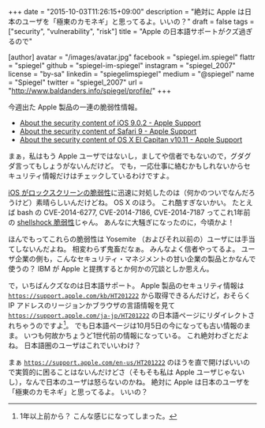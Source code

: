 +++
date = "2015-10-03T11:26:15+09:00"
description = "絶対に Apple は日本のユーザを「極東のカモネギ」と思ってるよ。いいの？"
draft = false
tags = ["security", "vulnerability", "risk"]
title = "Apple の日本語サポートがクズ過ぎるので"

[author]
  avatar = "/images/avatar.jpg"
  facebook = "spiegel.im.spiegel"
  flattr = "spiegel"
  github = "spiegel-im-spiegel"
  instagram = "spiegel_2007"
  license = "by-sa"
  linkedin = "spiegelimspiegel"
  medium = "@spiegel"
  name = "Spiegel"
  twitter = "spiegel_2007"
  url = "http://www.baldanders.info/spiegel/profile/"
+++

今週出た Apple 製品の一連の脆弱性情報。

- [About the security content of iOS 9.0.2 - Apple Support](https://support.apple.com/en-us/HT205284)
- [About the security content of Safari 9 - Apple Support](https://support.apple.com/en-us/HT205265)
- [About the security content of OS X El Capitan v10.11 - Apple Support](https://support.apple.com/en-us/HT205267)

まぁ，私はもう Apple ユーザではないし，ましてや信者でもないので，グダグダ言ってもしょうがないんだけど。
でも，一応仕事に絡むかもしれないからセキュリティ情報だけはチェックしているわけですよ。

[iOS がロックスクリーンの脆弱性](http://news.mynavi.jp/news/2015/09/29/338/)に迅速に対処したのは（何かのついでなんだろうけど）素晴らしいんだけどね。
OS X のほう。
これ酷すぎないかい。
たとえば bash の CVE-2014-6277, CVE-2014-7186, CVE-2014-7187 ってこれ1年前の [shellshock 脆弱性](http://www.baldanders.info/spiegel/log2/000743.shtml)じゃん。
あんなに大騒ぎになったのに，今頃かよ！

ほんでもってこれらの脆弱性は Yosemite （およびそれ以前の）ユーザには手当てしないんだよね。
相変わらず鬼畜だなぁ。
みんなよく信者やってるよ。
ユーザ企業の側も，こんなセキュリティ・マネジメントの甘い企業の製品とかなんで使うの？ IBM が Apple と提携するとか何かの冗談としか思えん。

で，いちばんクズなのは日本語サポート。
Apple 製品のセキュリティ情報は [`https://support.apple.com/kb/HT201222`](https://support.apple.com/kb/HT201222) から取得できるんだけど，おそらく IP アドレスのリージョンかブラウザの言語情報を見て [`https://support.apple.com/ja-jp/HT201222`](https://support.apple.com/ja-jp/HT201222) の日本語ページにリダイレクトされちゃうのですよ[^a]。
でも日本語ページは10月5日の今になっても古い情報のまま。
いつも何故かちょうど1世代前の情報になっている。
これ絶対わざとだよね。
日本語圏のユーザはこれでいいわけ？

[^a]: 1年以上前から？ こんな感じになってしまった。

まぁ [`https://support.apple.com/en-us/HT201222`](https://support.apple.com/en-us/HT201222) のほうを直で開けばいいので実質的に困ることはないんだけどさ（そもそも私は Apple ユーザじゃないし），なんで日本のユーザは怒らないのかね。
絶対に Apple は日本のユーザを「極東のカモネギ」と思ってるよ。
いいの？
